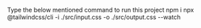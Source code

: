 Type the below mentioned command to run this project
npm i
npx @tailwindcss/cli -i ./src/input.css -o ./src/output.css --watch
